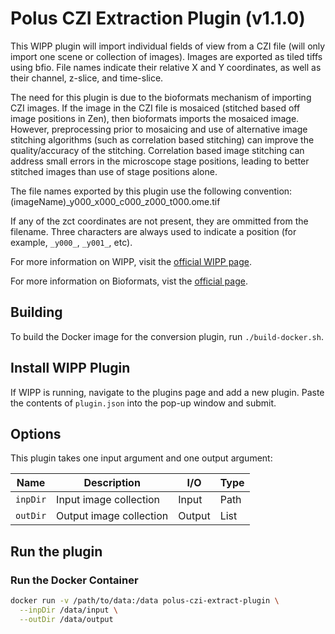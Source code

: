 # Polus CZI Extraction Plugin (v1.1.0)

This WIPP plugin will import individual fields of view from a CZI file (will
only import one scene or collection of images). Images are exported as tiled
tiffs using bfio. File names indicate their relative X and Y coordinates, as
well as their channel, z-slice, and time-slice.

The need for this plugin is due to the bioformats mechanism of importing CZI
images. If the image in the CZI file is mosaiced (stitched based off image
positions in Zen), then bioformats imports the mosaiced image. However,
preprocessing prior to mosaicing and use of alternative image stitching
algorithms (such as correlation based stitching) can improve the
quality/accuracy of the stitching. Correlation based image stitching can address
small errors in the microscope stage positions, leading to better stitched
images than use of stage positions alone.

The file names exported by this plugin use the following convention:
(imageName)_y000_x000_c000_z000_t000.ome.tif

If any of the zct coordinates are not present, they are ommitted from the
filename. Three characters are always used to indicate a position (for example,
`_y000_`, `_y001_`, etc).

For more information on WIPP, visit the
[official WIPP page](https://isg.nist.gov/deepzoomweb/software/wipp).

For more information on Bioformats, vist the
[official page](https://www.openmicroscopy.org/bio-formats/).

## Building

To build the Docker image for the conversion plugin, run
`./build-docker.sh`.

## Install WIPP Plugin

If WIPP is running, navigate to the plugins page and add a new plugin. Paste
the contents of `plugin.json` into the pop-up window and submit.

## Options

This plugin takes one input argument and one output argument:

| Name     | Description             | I/O    | Type |
| -------- | ----------------------- | ------ | ---- |
| `inpDir` | Input image collection  | Input  | Path |
| `outDir` | Output image collection | Output | List |

## Run the plugin

### Run the Docker Container

```bash
docker run -v /path/to/data:/data polus-czi-extract-plugin \
  --inpDir /data/input \
  --outDir /data/output
```
